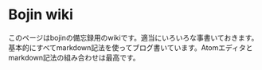 # Bojin wiki

このページはbojinの備忘録用のwikiです。適当にいろいろな事書いておきます。基本的にすべてmarkdown記法を使ってブログ書いています。Atomエディタとmarkdown記法の組み合わせは最高です。
